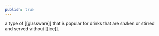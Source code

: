 ```yaml
---
publish: true
---
```

a type of [[glassware]] that is popular for drinks that are shaken or stirred and served without [[ice]].